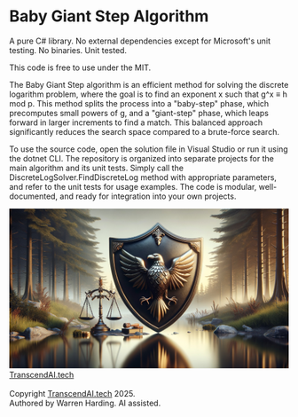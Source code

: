 
# Baby Giant Step Algorithm

A pure C# library. No external dependencies except for Microsoft's unit testing. No binaries. Unit tested.

This code is free to use under the MIT.

The Baby Giant Step algorithm is an efficient method for solving the discrete logarithm problem, where the goal is to find an exponent x such that g^x ≡ h mod p. This method splits the process into a "baby-step" phase, which precomputes small powers of g, and a "giant-step" phase, which leaps forward in larger increments to find a match. This balanced approach significantly reduces the search space compared to a brute-force search.

To use the source code, open the solution file in Visual Studio or run it using the dotnet CLI. The repository is organized into separate projects for the main algorithm and its unit tests. Simply call the DiscreteLogSolver.FindDiscreteLog method with appropriate parameters, and refer to the unit tests for usage examples. The code is modular, well-documented, and ready for integration into your own projects.

![AI Image](aiimage.jpg)
[TranscendAI.tech](https://TranscendAI.tech)<br>
<br>
Copyright [TranscendAI.tech](https://TranscendAI.tech) 2025.</br>
Authored by Warren Harding. AI assisted.</br>
